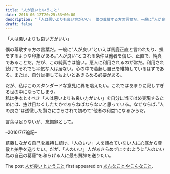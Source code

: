 ```yaml
---
title: "人が良いということ"
date: 2016-06-12T20:25:53+00:00
description: "「人は悪いよりも良い方がいい」 僕の尊敬する方の言葉だ。一般に”人が良い”といえば馬鹿正直と言われたり、損をするような印象がある。”人が良い”とされる条件は他者を信じ、正直で、純真であることだ。だ ..."
draft: false
---
```


「人は悪いよりも良い方がいい」

僕の尊敬する方の言葉だ。一般に”人が良い”といえば馬鹿正直と言われたり、損をするような印象がある。”人が良い”とされる条件は他者を信じ、正直で、純真であることだ。だが、この純真さは脆い。悪人に利用されるのが常だ。利用され続けてそれでも平気な人は居ない。心の中で葛藤し自己を維持しているはずである。または、自分は損してもよいとあきらめる必要がある。

だが、私はこのスタンダードな意見に異を唱えたい。これではあまりに寂しすぎる世の中になってしまう。  
私は手本とすべき「人は悪いよりも良い方がいい」を自分に当てはめ実現するためには、抜け目なくしたたかであらねばならないと思っている。なぜならば、”人の良さ”は透徹した賢さにさらされて初めて”他者の利益”になるからだ。

言葉は足りないが、忘備録として。

–2016/7/7追記–

葛藤しながら自己を維持し続け、「人のいい」人を諦めていない人に心底から尊敬と拍手を送りたい。だが、「人のいい」人があきらめずにすむように”人のいい為の自己の葛藤”を和らげる人に最も賛辞を送りたい。

The post [人が良いということ](https://blog.cfw4.tokyo/wordpress/340/) first appeared on [あんなことやこんなこと](https://blog.cfw4.tokyo).